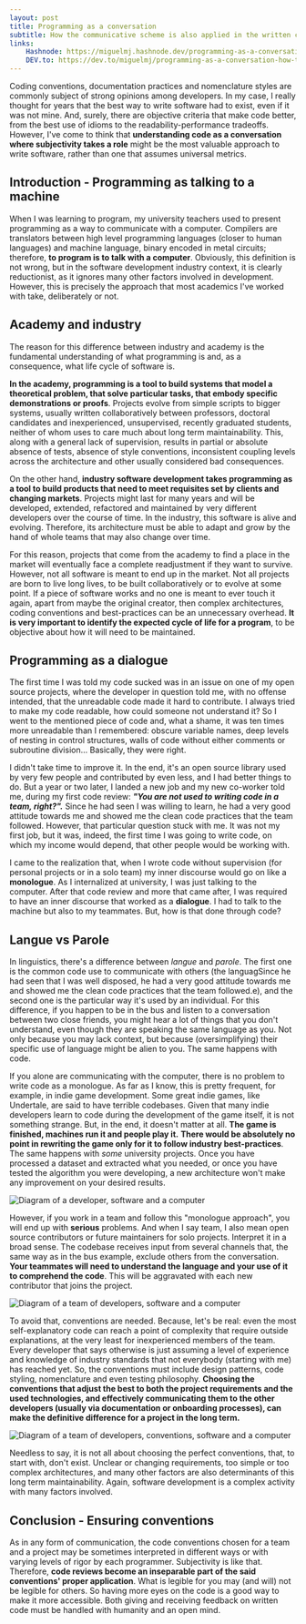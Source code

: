 ```yaml
---
layout: post
title: Programming as a conversation
subtitle: How the communicative scheme is also applied in the written code itself
links:
    Hashnode: https://miguelmj.hashnode.dev/programming-as-a-conversation
    DEV.to: https://dev.to/miguelmj/programming-as-a-conversation-how-the-communicative-scheme-is-also-applied-in-the-written-code-itself-5378
---
```

Coding conventions, documentation practices and nomenclature styles are commonly subject of strong opinions among developers. In my case, I really thought for years that the best way to write software had to exist, even if it was not mine. And, surely, there are objective criteria that make code better, from the best use of idioms to the readability-performance tradeoffs. However, I've come to think that **understanding code as a conversation where subjectivity takes a role** might be the most valuable approach to write software, rather than one that assumes universal metrics.

## Introduction - Programming as talking to a machine

When I was learning to program, my university teachers used to present programming as a way to communicate with a computer. Compilers are translators between high level programming languages (closer to human languages) and machine language, binary encoded in metal circuits; therefore, **to program is to talk with a computer**. Obviously, this definition is not wrong, but in the software development industry context, it is clearly reductionist, as it ignores many other factors involved in development. However, this is precisely the approach that most academics I've worked with take, deliberately or not.

## Academy and industry

The reason for this difference between industry and academy is the fundamental understanding of what programming is and, as a consequence, what life cycle of software is.

**In the academy, programming is a tool to build systems that model a theoretical problem, that solve particular tasks, that embody specific demonstrations or proofs**. Projects evolve from simple scripts to bigger systems, usually written collaboratively between professors, doctoral candidates and inexperienced, unsupervised, recently graduated students, neither of whom uses to care much about long term maintainability. This, along with a general lack of supervision, results in partial or absolute absence of tests, absence of style conventions, inconsistent coupling levels across the architecture and other usually considered bad consequences.

On the other hand, **industry software development takes programming as a tool to build products that need to meet requisites set by clients and changing markets**. Projects might last for many years and will be developed, extended, refactored and maintained by very different developers over the course of time. In the industry, this software is alive and evolving. Therefore, its architecture must be able to adapt and grow by the hand of whole teams that may also change over time.

For this reason, projects that come from the academy to find a place in the market will eventually face a complete readjustment if they want to survive. However, not all software is meant to end up in the market. Not all projects are born to live long lives, to be built collaboratively or to evolve at some point. If a piece of software works and no one is meant to ever touch it again, apart from maybe the original creator, then complex architectures, coding conventions and best-practices can be an unnecessary overhead. **It is very important to identify the expected cycle of life for a program**, to be objective about how it will need to be maintained.

## Programming as a dialogue

The first time I was told my code sucked was in an issue on one of my open source projects, where the developer in question told me, with no offense intended, that the unreadable code made it hard to contribute. I always tried to make my code readable, how could someone not understand it? So I went to the mentioned piece of code and, what a shame, it was ten times more unreadable than I remembered: obscure variable names, deep levels of nesting in control structures, walls of code without either comments or subroutine division... Basically, they were right.

I didn't take time to improve it. In the end, it's an open source library used by very few people and contributed by even less, and I had better things to do. But a year or two later, I landed a new job and my new co-worker told me, during my first code review: ***"You are not used to writing code in a team, right?".*** Since he had seen I was willing to learn, he had a very good attitude towards me and showed me the clean code practices that the team followed. However, that particular question stuck with me. It was not my first job, but it was, indeed, the first time I was going to write code, on which my income would depend, that other people would be working with.

I came to the realization that, when I wrote code without supervision (for personal projects or in a solo team) my inner discourse would go on like a **monologue**. As I internalized at university, I was just talking to the computer. After that code review and more that came after, I was required to have an inner discourse that worked as a **dialogue**. I had to talk to the machine but also to my teammates. But, how is that done through code?

## Langue vs Parole

In linguistics, there's a difference between *langue* and *parole*. The first one is the common code use to communicate with others (the languagSince he had seen that I was well disposed, he had a very good attitude towards me and showed me the clean code practices that the team followed.e), and the second one is the particular way it's used by an individual. For this difference, if you happen to be in the bus and listen to a conversation between two close friends, you might hear a lot of things that you don't understand, even though they are speaking the same language as you. Not only because you may lack context, but because (oversimplifying) their specific use of language might be alien to you. The same happens with code.

If you alone are communicating with the computer, there is no problem to write code as a monologue. As far as I know, this is pretty frequent, for example, in indie game development. Some great indie games, like Undertale, are said to have terrible codebases. Given that many indie developers learn to code during the development of the game itself, it is not something strange. But, in the end, it doesn't matter at all. **The game is finished, machines run it and people play it.** **There would be absolutely no point in rewriting the game only for it to follow industry best-practices**. The same happens with *some* university projects. Once you have processed a dataset and extracted what you needed, or once you have tested the algorithm you were developing, a new architecture won't make any improvement on your desired results.

![Diagram of a developer, software and a computer](https://dev-to-uploads.s3.amazonaws.com/uploads/articles/r1cx0whguo9hafnxy2pt.png)

However, if you work in a team and follow this "monologue approach", you will end up with **serious** problems. And when I say team, I also mean open source contributors or future maintainers for solo projects. Interpret it in a broad sense. The codebase receives input from several channels that, the same way as in the bus example, exclude others from the conversation. **Your teammates will need to understand the language and your use of it to comprehend the code**. This will be aggravated with each new contributor that joins the project.

![Diagram of a team of developers, software and a computer](https://dev-to-uploads.s3.amazonaws.com/uploads/articles/0rfppmwz5rwy7q0vsq6c.png)

To avoid that, conventions are needed. Because, let's be real: even the most self-explanatory code can reach a point of complexity that require outside explanations, at the very least for inexperienced members of the team. Every developer that says otherwise is just assuming a level of experience and knowledge of industry standards that not everybody (starting with me) has reached yet. So, the conventions must include design patterns, code styling, nomenclature and even testing philosophy. **Choosing the conventions that adjust the best to both the project requirements and the used technologies, and effectively communicating them to the other developers (usually via documentation or onboarding processes), can make the definitive difference for a project in the long term.**

![Diagram of a team of developers, conventions, software and a computer](https://dev-to-uploads.s3.amazonaws.com/uploads/articles/n9j3vcm47nbro21ahk9k.png)

Needless to say, it is not all about choosing the perfect conventions, that, to start with, don't exist. Unclear or changing requirements, too simple or too complex architectures, and many other factors are also determinants of this long term maintainability. Again, software development is a complex activity with many factors involved.

## Conclusion - Ensuring conventions

As in any form of communication, the code conventions chosen for a team and a project may be sometimes interpreted in different ways or with varying levels of rigor by each programmer. Subjectivity is like that. Therefore, **code reviews become an inseparable part of the said conventions' proper application**. What is legible for you may (and will) not be legible for others. So having more eyes on the code is a good way to make it more accessible. Both giving and receiving feedback on written code must be handled with humanity and an open mind.